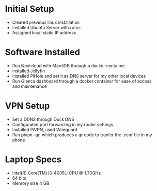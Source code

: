 # Initial Setup
* Cleared previous linux installation
* Installed Ubuntu Server with rufus
* Assigned local static IP address

# Software Installed
* Run Nextcloud with MardiDB through a docker container
* Installed Jellyfin
* Installed PiHole and set it as DNS server for my other local devices
* Run Glance dashboard through a docker container for ease of access and maintenance

# VPN Setup
* Set a DDNS through Duck DNS
* Configurated port forwarding in my router settings
* Installed PiVPN, used Wireguard
* Run pivpn -qr, which produces a qr code to tranfer the .conf file in my phone

# Laptop Specs
* Intel(R) Core(TM) i3-4005U CPU @ 1.70GHz
* 64 bits
* Memory size 4 GB 

